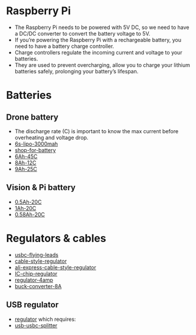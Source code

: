 # Raspberry Pi
* The Raspberry Pi needs to be powered with 5V DC, so we need to have a DC/DC converter to convert the battery voltage to 5V.
* If you’re powering the Raspberry Pi with a rechargeable battery, you need to have a battery charge controller.
* Charge controllers regulate the incoming current and voltage to your batteries.
* They are used to prevent overcharging, allow you to charge your lithium batteries safely, prolonging your battery’s lifespan.

# Batteries
## Drone battery
* The discharge rate (C) is important to know the max current before overheating and voltage drop.
* [6s-lipo-3000mah](https://rc-innovations.es/shop/lipo-6s-22-2v-3000mah-60c-b-60c-3000-6s1p-gens-ace?category=356&attrib=&attrib=22-188&attrib=#attr=2817,1936,2891)
* [shop-for-battery](https://rc-innovations.es/shop/category/LiPo-batteries-6s-22-2V-high-quality?category=356&search=&attrib=&attrib=)
* [6Ah-45C](https://rc-innovations.es/gens-ace-6s-22-2v-6000mah-45c-ec5-connector-lipo-battery?category=356&attrib=&attrib=22-112&attrib=) 
* [8Ah-12C](https://hobbyking.com/de_de/turnigy-high-capacity-battery-8000mah-6s-12c-drone-lipo-pack-xt90.html?___store=de_de)
* [9Ah-25C](https://rc-innovations.es/lipo-gens-ace-tattu-6s-9000mah-25c-22-2v?category=356&attrib=&attrib=22-85&attrib=)

## Vision & Pi battery
* [0.5Ah-20C](https://www.amazon.com/ECHOBBY-Battery-Airplane-Helicopter-Quadcopter/dp/B0C4YQ4LGN/ref=sr_1_44?keywords=2s+lipo&qid=1693419224&sr=8-44)
* [1Ah-20C](https://www.amazon.com/1000mAh-Battery-Airplane-Helicopter-Racing/dp/B09WLKVLVJ/ref=sr_1_41?keywords=2s%2Blipo&qid=1693419224&sr=8-41&th=1)
* [0.58Ah-20C](https://www.amazon.com/ECHOBBY-580mAh-Battery-PH2-0-3P-Quadcopter/dp/B0BN92JD73/ref=sr_1_40?keywords=2s+lipo&qid=1693419224&sr=8-40)

# Regulators & cables
* [usbc-flying-leads](https://www.reichelt.at/at/de/usb-c-stecker-auf-freie-enden-sw-20-cm-usb-c-awg22-20-p292505.html)
* [cable-style-regulator](https://www.3dxr.co.uk/electronics-c78/power-management-c91/voltage-regulators-becs-c101/hobbywing-5a-ubec-5v-6v-7-4v-2-8s-v2-air-p5267)
* [ali-express-cable-style-regulator](https://de.aliexpress.com/item/1005004462440542.html?gatewayAdapt=glo2deu)
* [IC-chip-regulator](https://www.digikey.com/en/products/detail/rohm-semiconductor/BD86120EFJ-E2/4037737)
* [regulator-4amp](https://de.aliexpress.com/i/32946554914.html?gatewayAdapt=glo2deu)
* [buck-converter-8A](https://www.deliversafev.com/voltage-regulator-buck-converter-8a100w-dc4540v-step-down-volt-convert-module-p-127431.htm)

## USB regulator
* [regulator](https://de.aliexpress.com/item/4000084079149.html) which requires:
* [usb-usbc-splitter](https://www.amazon.de/USB-Ladekabel-kompatibel-Ger%C3%A4ten-Anschluss-Aluminum/dp/B08TC6FL5P/ref=asc_df_B08TC6FL5P/?tag=googshopde-21&linkCode=df0&hvadid=579697733960&hvpos=&hvnetw=g&hvrand=2443475206344119059&hvpone=&hvptwo=&hvqmt=&hvdev=m&hvdvcmdl=&hvlocint=&hvlocphy=1000900&hvtargid=pla-1627129928385&psc=1&th=1&psc=1)

